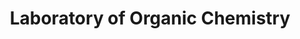 ---
title: "Laboratory of Organic Chemistry"
draft: false

# page title background image
bg_image: "images/banner/bg1.jpg"

# meta description ~100 letters in Japanese
description : "Developmemt of New Synthetic Reaction and Its Application to the Synthesis of Bioactive Compounds"

# Research image
image: "images/labs/flask.jpg"

# interest

# taxonomy
la_categories: "Reaction Chemistry" # 分子化学 | 物質化学 | 反応化学
keywords: ["Synthetic Organic Chemistry", "Biologically Active Compound", "Photocatalytic Reaction"]

# faculties; label: true name and title
faculties:
- id: kadota
  name: Prof. Isao Kadota
- id: takamura
  name: Assoc. Prof. Hiroyoshi Takamura
- id: tanaka
  name: null


# contact info
contact:
- icon: ti-email
  link: mailto:kadota-i@okayama-u.ac.jp
  name: kadota-i@okayama-u.ac.jp
- icon: ti-mobile
  link: tel:086-251-7836
  name: 086-251-7836


- name : "Laboratory of Organic Chemistry (Group Website)"
  icon : "ti-world" # icon pack : https://themify.me/themify-icons
  link : "http://chem.okayama-u.ac.jp/~organic/homejpn.html"

- name : "3-1-1 Tsushima-Naka, Kita Ward, Okayama City, Okayama 700-8530"
  icon : "ti-location-pin" # icon pack : https://themify.me/themify-icons
  link : "#"

# type
type: "laboratory"
---